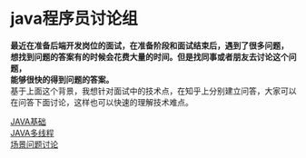 # java程序员讨论组  
**最近在准备后端开发岗位的面试，在准备阶段和面试结束后，遇到了很多问题，  
想找到问题的答案有的时候会花费大量的时间。但是找同事或者朋友去讨论这个问题，  
能够很快的得到问题的答案。**  
基于上面这个背景，我想针对面试中的技术点，在知乎上分别建立问答，大家可以在问答下面讨论，这样也可以快速的理解技术难点。

[JAVA基础](docs/interview/java/base/README.md)  
[JAVA多线程](docs/interview/java/multithreaded/README.md)  
[场景问题讨论](docs/interview/scene/README.md)  